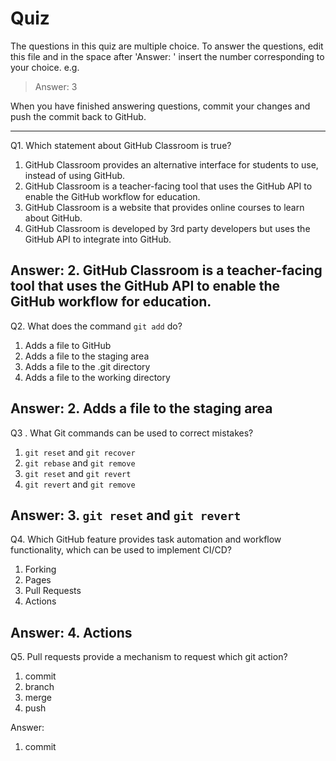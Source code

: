 # Quiz

The questions in this quiz are multiple choice. To answer the questions, edit this file and in the space after 'Answer: ' insert the number corresponding to your choice. e.g.

> Answer: 3

When you have finished answering questions, commit your changes and push the commit back to GitHub.

------

Q1. Which statement about GitHub Classroom is true?

1. GitHub Classroom provides an alternative interface for students to use, instead of using GitHub.
2. GitHub Classroom is a teacher-facing tool that uses the GitHub API to enable the GitHub workflow for education.
3. GitHub Classroom is a website that provides online courses to learn about GitHub.
4. GitHub Classroom is developed by 3rd party developers but uses the GitHub API to integrate into GitHub.

Answer:
2. GitHub Classroom is a teacher-facing tool that uses the GitHub API to enable the GitHub workflow for education.
------

Q2. What does the command `git add` do?

1. Adds a file to GitHub
2. Adds a file to the staging area
3. Adds a file to the .git directory
4. Adds a file to the working directory

Answer:
2. Adds a file to the staging area
------

Q3 . What Git commands can be used to correct mistakes?

1. `git reset` and `git recover`
2. `git rebase` and `git remove`
3. `git reset` and `git revert`
4. `git revert` and `git remove`

Answer:
3. `git reset` and `git revert`
------

Q4. Which GitHub feature provides task automation and workflow functionality, which can be used to implement CI/CD?

1. Forking
2. Pages
3. Pull Requests
4. Actions

Answer:
4. Actions
------

Q5. Pull requests provide a mechanism to request which git action?

1. commit
2. branch
3. merge
4. push

Answer:
1. commit
